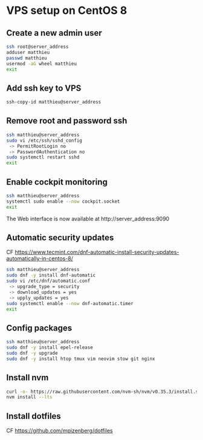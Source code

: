 # VPS setup on CentOS 8

## Create a new admin user

```sh
ssh root@server_address
adduser matthieu
passwd matthieu
usermod -aG wheel matthieu
exit
```

## Add ssh key to VPS

```sh
ssh-copy-id matthieu@server_address
```

## Remove root and password ssh

```sh
ssh matthieu@server_address
sudo vi /etc/ssh/sshd_config
 -> PermitRootLogin no
 -> PasswordAuthentication no
sudo systemctl restart sshd
exit
```

## Enable cockpit monitoring

```sh
ssh matthieu@server_address
systemctl sudo enable --now cockpit.socket
exit
```

The Web interface is now available at
http://server_address:9090

## Automatic security updates

CF https://www.tecmint.com/dnf-automatic-install-security-updates-automatically-in-centos-8/

```sh
ssh matthieu@server_address
sudo dnf -y install dnf-automatic
sudo vi /etc/dnf/automatic.conf
 -> upgrade_type = security
 -> download_updates = yes
 -> upply_updates = yes
sudo systemctl enable --now dnf-automatic.timer
exit
```

## Config packages

```sh
ssh matthieu@server_address
sudo dnf -y install epel-release
sudo dnf -y upgrade
sudo dnf -y install htop tmux vim neovim stow git nginx
```

## Install nvm

```sh
curl -o- https://raw.githubusercontent.com/nvm-sh/nvm/v0.35.3/install.sh | bash
nvm install --lts
```

## Install dotfiles

CF https://github.com/mpizenberg/dotfiles
